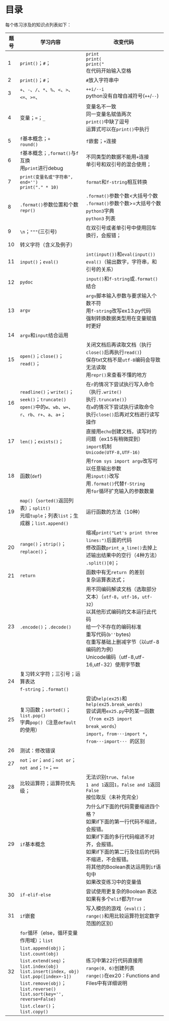 # 目录

每个练习涉及的知识点列表如下：

| 题号 | 学习内容                                                     | 改变代码                                                     |
| ---- | ------------------------------------------------------------ | ------------------------------------------------------------ |
| 1    | `print()`；`#`；                                             | `print`<br/>`print(`<br/>`print("`<br/>在代码开始输入空格    |
| 2    | `print()`；`#`；                                             | `#`放入字符串中                                              |
| 3    | `+`、`-`、`/`、`*`、`%`、`<`、`>`、`<=`、`>=`、              | `++i/--i`<br/>python没有自增自减符号(`++`/`--`)              |
| 4    | 变量；`=`；`_`                                               | 变量名不一致<br/>同一变量名赋值两次<br/>`print()`中缺了逗号<br/>运算式可以在`print()`中执行 |
| 5    | `f`基本概念；`+`<br/>`round()`                               | `f`嵌套；`+`连接                                             |
| 6    | `f`基本概念；`,format()`与`f`互换<br/>用`print`进行debug     | 不同类型的数据不能用`+`连接<br/>单引号和双引号的混合使用；   |
| 7    | `print(变量名或"字符串", end='')`<br/>`print("." * 10)`      | `format`和`f-string`相互转换                                 |
| 8    | `.format()`参数位置和个数<br/>`repr()`                       | `.format()`参数个数<大括号个数<br/>`.format()`参数个数>=大括号个数<br/>`python3`字典<br/>`python3` 列表 |
| 9    | `\n`；`"""`(三引号)                                          | 在双引号或者单引号中使用回车换行，会报错；                   |
| 10   | 转义字符（含义及例子）                                       |                                                              |
| 11   | `input()`；`eval()`                                          | `int(input())`和`eval(input())`<br/>`eval()`（输出数字，字符串，和引号的关系） |
| 12   | `pydoc`                                                      | `input()`和`f-string`或`.format()`结合                       |
| 13   | `argv`                                                       | `argv`脚本输入参数与要求输入个数不符<br/>用`f-string`改写ex13.py代码<br/>强制转换数据类型用在变量赋值时更好 |
| 14   | `argv`和`input`结合运用                                      |                                                              |
| 15   | `open()`；`close()`；`read()`；                              | 关闭文档后再读取文档（执行`close()`后再执行`read()`)<br/>保存txt文档不是`utf-8`编码会导致无法读取<br/>用`repr()`来查看不懂的地方 |
| 16   | `readline()`；`write()`；`seek()`；`truncate()`<br/>`open()`中的`w`、`wb`、`w+`、`r`、`rb`、`r+`、`a`、`a+`； | 在`r`的情况下尝试执行写入命令（执行`.write()`<br/>执行`.truncate()`）<br/>在`w`的情况下尝试执行读取命令<br/>执行`close()`后再对文档进行读写操作 |
| 17   | `len()`；`exists()`；                                        | 直接用`echo`创建文档，读写时的问题（ex15有稍微提到）<br/>`import`机制<br/>`Unicode(UTF-8,UTF-16)` |
| 18   | 函数(`def`)                                                  | 用`from sys import argv`改写可以任意输出参数<br/>用`input()`改写<br/>用`.format()`代替`f-String`<br/>用`for`循环扩充输入的参数数量 |
| 19   | `map()`（`sorted()`返回列表）；`split()`<br/>元组`tuple`；列表`list`；生成器；`list.append()` | 运行函数的方法（10种）                                       |
| 20   | `range()`；`strip()`；`replace()`；                          | 缩减`print("Let's print three lines:")`后面的代码<br/>修改函数`print_a_line()`去掉上述输出结果中的空行（4种方法）<br/>`.split()[0]`； |
| 21   | `return`                                                     | 函数中有无`return `的差别<br/>复杂运算表达式；               |
| 23   | `.encode()`；`.decode()`                                     | 用不同编码解读文档（选取部分文本）（`utf-8`，`utf-16`，`utf-32`）<br/>以其他形式编码的文本运行此代码<br/>给一个不存在的编码标准<br/>重写代码(`b''`bytes)<br/>在重写基础上删减字节（以utf-8编码的为例）<br/>Unicode编码（utf-8,utf-16,utf-32）使用字节数 |
| 24   | 复习转义字符；三引号；运算表达<br/>`f-string`；`.format()`   |                                                              |
| 25   | 复习函数；`sorted()`；`list.pop()`<br/>字典`pop()`（注意`default`的使用） | 尝试`help(ex25)`和`help(ex25.break_words)`<br/>尝试调用`ex25.py`中的某一函数（`from ex25 import break_words`）<br/>`import`，`from···import *`，`from···import··· `的区别 |
| 26   | 测试：修改错误                                               |                                                              |
| 27   | `not`；`or`；`and`；`not or`；`not and`；`!=`；`==`          |                                                              |
| 28   | 比较运算符；运算符优先级；                                   | 无法识别`true`、`false`<br/>`1 and 1`返回`1`，`False and 1`返回`False`<br/>按位取反（未补充完全） |
| 29   | `if`基本概念                                                 | 为什么if下面的代码需要缩进四个格？<br/>如果if下面的第一行代码不缩进，会报错。<br/>如果if下面的多行代码缩进不对齐，会报错。<br/>如果if下面的第二行及往后的代码不缩进，不会报错。<br/>将其他的Boolean表达运用到`if`语句中<br/>如果改变练习中的变量值 |
| 30   | `if-elif-else`                                               | 尝试使用更复杂的Boolean 表达<br/>如果有多个`elif`都为`True`  |
| 31   | `if`嵌套                                                     | 写入模仿的游戏（`eval()`；`range()`和用比较运算符划定数字范围的区别） |
| 32   | `for`循环（else，循环变量作用域）；`list`<br/>`list.append(obj)`；`list.count(obj)`<br/>`list.extend(seq)`；`list.index(obj)`<br/>`list.insert(index, obj)`<br/>`list.pop([index=-1])`<br/>`list.remove(obj)`；`list.reverse()`<br/>`list.sort(key='', reverse=False)`<br/>`list.clear()`；`list.copy()` | 练习中第22行代码直接用`range(0, 6)`创建列表<br/>`range()`在ex20：Functions and Files中有详细说明 |